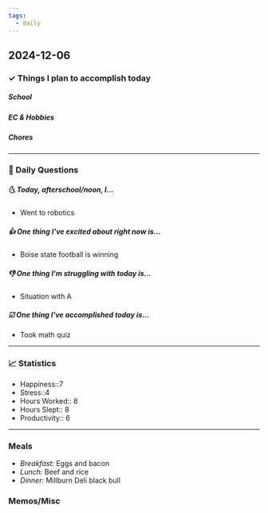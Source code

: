 ```yaml
---
tags:
  - daily
---
```


## 2024-12-06

### ✓ Things I plan to accomplish today
##### School
##### EC & Hobbies
##### Chores
---

### 📅 Daily Questions

##### 🌜 Today, afterschool/noon, I...

- Went to robotics

##### 👍 One thing I've excited about right now is...

- Boise state football is winning

##### 👎 One thing I'm struggling with today is...

- Situation with A

##### ☑ One thing I've accomplished today is...

- Took math quiz
---
### 📈 Statistics

- Happiness::7
- Stress::4
- Hours Worked:: 8
- Hours Slept:: 8
- Productivity:: 6
---
### Meals

- *Breakfast:* Eggs and bacon
- *Lunch:* Beef and rice
- *Dinner:* Millburn Deli black bull
### Memos/Misc



